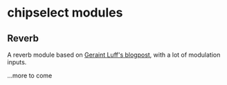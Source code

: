 # chipselect modules

## Reverb
A reverb module based on [Geraint Luff's blogpost](https://signalsmith-audio.co.uk/writing/2021/lets-write-a-reverb/), with a lot of modulation inputs.

...more to come
